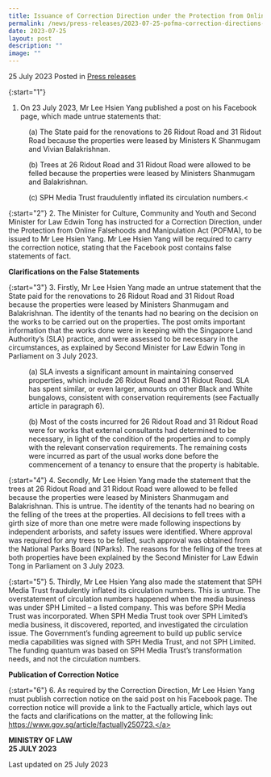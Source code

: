 ```yaml
---
title: Issuance of Correction Direction under the Protection from Online Falsehoods and Manipulation Act to Lee Hsien Yang
permalink: /news/press-releases/2023-07-25-pofma-correction-directions-to-lee-hsien-yang/
date: 2023-07-25
layout: post
description: ""
image: ""
---
```

25 July 2023 Posted in [Press releases](/news/press-releases)

{:start="1"}
1.	On 23 July 2023, Mr Lee Hsien Yang published a post on his Facebook page, which made untrue statements that:

<p style="margin-left: 40px">(a)	The State paid for the renovations to 26 Ridout Road and 31 Ridout Road because the properties were leased by Ministers K Shanmugam and Vivian Balakrishnan.</p>
    
<p style="margin-left: 40px">(b)	Trees at 26 Ridout Road and 31 Ridout Road were allowed to be felled because the properties were leased by Ministers Shanmugam and Balakrishnan.</p>

<p style="margin-left: 40px">(c)	SPH Media Trust fraudulently inflated its circulation numbers.&lt;</p>

{:start="2"}
2.	The Minister for Culture, Community and Youth and Second Minister for Law Edwin Tong has instructed for a Correction Direction, under the Protection from Online Falsehoods and Manipulation Act (POFMA), to be issued to Mr Lee Hsien Yang. Mr Lee Hsien Yang will be required to carry the correction notice, stating that the Facebook post contains false statements of fact.


**Clarifications on the False Statements**

{:start="3"}
3.	Firstly, Mr Lee Hsien Yang made an untrue statement that the State paid for the renovations to 26 Ridout Road and 31 Ridout Road because the properties were leased by Ministers Shanmugam and Balakrishnan. The identity of the tenants had no bearing on the decision on the works to be carried out on the properties. The post omits important information that the works done were in keeping with the Singapore Land Authority’s (SLA) practice, and were assessed to be necessary in the circumstances, as explained by Second Minister for Law Edwin Tong in Parliament on 3 July 2023.

<p style="margin-left: 40px">(a)	SLA invests a significant amount in maintaining conserved properties, which include 26 Ridout Road and 31 Ridout Road. SLA has spent similar, or even larger, amounts on other Black and White bungalows, consistent with conservation requirements (see Factually article in paragraph 6).</p>
    
<p style="margin-left: 40px">(b)	Most of the costs incurred for 26 Ridout Road and 31 Ridout Road were for works that external consultants had determined to be necessary, in light of the condition of the properties and to comply with the relevant conservation requirements. The remaining costs were incurred as part of the usual works done before the commencement of a tenancy to ensure that the property is habitable.</p>



{:start="4"}
4.	Secondly, Mr Lee Hsien Yang made the statement that the trees at 26 Ridout Road and 31 Ridout Road were allowed to be felled because the properties were leased by Ministers Shanmugam and Balakrishnan. This is untrue. The identity of the tenants had no bearing on the felling of the trees at the properties. All decisions to fell trees with a girth size of more than one metre were made following inspections by independent arborists, and safety issues were identified. Where approval was required for any trees to be felled, such approval was obtained from the National Parks Board (NParks). The reasons for the felling of the trees at both properties have been explained by the Second Minister for Law Edwin Tong in Parliament on 3 July 2023.


{:start="5"}
5.	Thirdly, Mr Lee Hsien Yang also made the statement that SPH Media Trust fraudulently inflated its circulation numbers. This is untrue. The overstatement of circulation numbers happened when the media business was under SPH Limited – a listed company. This was before SPH Media Trust was incorporated. When SPH Media Trust took over SPH Limited’s media business, it discovered, reported, and investigated the circulation issue. The Government’s funding agreement to build up public service media capabilities was signed with SPH Media Trust, and not SPH Limited. The funding quantum was based on SPH Media Trust’s transformation needs, and not the circulation numbers.
 
**Publication of Correction Notice**

{:start="6"}
6.	As required by the Correction Direction, Mr Lee Hsien Yang must publish correction notice on the said post on his Facebook page. The correction notice will provide a link to the Factually article, which lays out the facts and clarifications on the matter, at the following link:  <a href="https://www.gov.sg/article/factually250723" target="new">https://www.gov.sg/article/factually250723.</a>



**MINISTRY OF LAW**
<br>**25 JULY 2023**


<p class="right-side-updated">Last updated on 25 July 2023</p>

